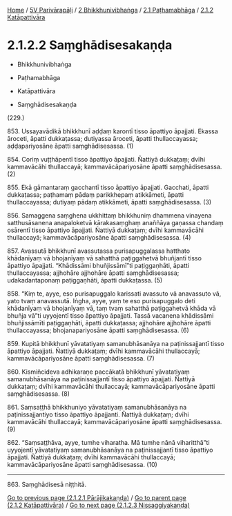 
[Home](/) / [5V Parivārapāḷi](../../../../5V.md) / [2 Bhikkhunivibhaṅga](../../../2.md) / [2.1 Paṭhamabhāga](../../2.1.md) / [2.1.2 Katāpattivāra](../2.1.2.md)

# 2.1.2.2 Saṃghādisesakaṇḍa

* Bhikkhunivibhaṅga

* Paṭhamabhāga

* Katāpattivāra

* Saṃghādisesakaṇḍa

(229.)

853\. Ussayavādikā bhikkhunī aḍḍaṃ karontī tisso āpattiyo āpajjati. Ekassa āroceti, āpatti dukkaṭassa; dutiyassa āroceti, āpatti thullaccayassa; aḍḍapariyosāne āpatti saṃghādisesassa. (1)

854\. Coriṃ vuṭṭhāpentī tisso āpattiyo āpajjati. Ñattiyā dukkaṭaṃ; dvīhi kammavācāhi thullaccayā; kammavācāpariyosāne āpatti saṃghādisesassa. (2)

855\. Ekā gāmantaraṃ gacchantī tisso āpattiyo āpajjati. Gacchati, āpatti dukkaṭassa; paṭhamaṃ pādaṃ parikkhepaṃ atikkāmeti, āpatti thullaccayassa; dutiyaṃ pādaṃ atikkāmeti, āpatti saṃghādisesassa. (3)

856\. Samaggena saṃghena ukkhittaṃ bhikkhuniṃ dhammena vinayena satthusāsanena anapaloketvā kārakasaṃghaṃ anaññāya gaṇassa chandaṃ osārentī tisso āpattiyo āpajjati. Ñattiyā dukkaṭaṃ; dvīhi kammavācāhi thullaccayā; kammavācāpariyosāne āpatti saṃghādisesassa. (4)

857\. Avassutā bhikkhunī avassutassa purisapuggalassa hatthato khādanīyaṃ vā bhojanīyaṃ vā sahatthā paṭiggahetvā bhuñjantī tisso āpattiyo āpajjati. “Khādissāmi bhuñjissāmī”ti paṭiggaṇhāti, āpatti thullaccayassa; ajjhohāre ajjhohāre āpatti saṃghādisesassa; udakadantaponaṃ paṭiggaṇhāti, āpatti dukkaṭassa. (5)

858\. “Kiṃ te, ayye, eso purisapuggalo karissati avassuto vā anavassuto vā, yato tvaṃ anavassutā. Iṅgha, ayye, yaṃ te eso purisapuggalo deti khādanīyaṃ vā bhojanīyaṃ vā, taṃ tvaṃ sahatthā paṭiggahetvā khāda vā bhuñja vā”ti uyyojentī tisso āpattiyo āpajjati. Tassā vacanena khādissāmi bhuñjissāmīti paṭiggaṇhāti, āpatti dukkaṭassa; ajjhohāre ajjhohāre āpatti thullaccayassa; bhojanapariyosāne āpatti saṃghādisesassa. (6)

859\. Kupitā bhikkhunī yāvatatiyaṃ samanubhāsanāya na paṭinissajjantī tisso āpattiyo āpajjati. Ñattiyā dukkaṭaṃ; dvīhi kammavācāhi thullaccayā; kammavācāpariyosāne āpatti saṃghādisesassa. (7)

860\. Kismiñcideva adhikaraṇe paccākatā bhikkhunī yāvatatiyaṃ samanubhāsanāya na paṭinissajjantī tisso āpattiyo āpajjati. Ñattiyā dukkaṭaṃ; dvīhi kammavācāhi thullaccayā; kammavācāpariyosāne āpatti saṃghādisesassa. (8)

861\. Saṃsaṭṭhā bhikkhuniyo yāvatatiyaṃ samanubhāsanāya na paṭinissajjantiyo tisso āpattiyo āpajjanti. Ñattiyā dukkaṭaṃ; dvīhi kammavācāhi thullaccayā; kammavācāpariyosāne āpatti saṃghādisesassa. (9)

862\. “Saṃsaṭṭhāva, ayye, tumhe viharatha. Mā tumhe nānā viharitthā”ti uyyojentī yāvatatiyaṃ samanubhāsanāya na paṭinissajjantī tisso āpattiyo āpajjati. Ñattiyā dukkaṭaṃ; dvīhi kammavācāhi thullaccayā; kammavācāpariyosāne āpatti saṃghādisesassa. (10)

---

863\. Saṃghādisesā niṭṭhitā.



[Go to previous page (2.1.2.1 Pārājikakaṇḍa)](2.1.2.1.md) / [Go to parent page (2.1.2 Katāpattivāra)](../2.1.2.md) / [Go to next page (2.1.2.3 Nissaggiyakaṇḍa)](2.1.2.3.md)


